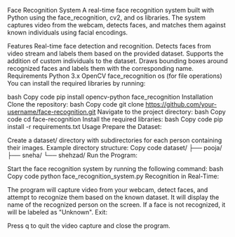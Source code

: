 Face Recognition System
A real-time face recognition system built with Python using the face_recognition, cv2, and os libraries. The system captures video from the webcam, detects faces, and matches them against known individuals using facial encodings.

Features
Real-time face detection and recognition.
Detects faces from video stream and labels them based on the provided dataset.
Supports the addition of custom individuals to the dataset.
Draws bounding boxes around recognized faces and labels them with the corresponding name.
Requirements
Python 3.x
OpenCV
face_recognition
os (for file operations)
You can install the required libraries by running:

bash
Copy code
pip install opencv-python face_recognition
Installation
Clone the repository:
bash
Copy code
git clone https://github.com/your-username/face-recognition.git
Navigate to the project directory:
bash
Copy code
cd face-recognition
Install the required libraries:
bash
Copy code
pip install -r requirements.txt
Usage
Prepare the Dataset:

Create a dataset/ directory with subdirectories for each person containing their images.
Example directory structure:
Copy code
dataset/
  ├── pooja/
  ├── sneha/
  └── shehzad/
Run the Program:

Start the face recognition system by running the following command:
bash
Copy code
python face_recognition_system.py
Recognition in Real-Time:

The program will capture video from your webcam, detect faces, and attempt to recognize them based on the known dataset.
It will display the name of the recognized person on the screen. If a face is not recognized, it will be labeled as "Unknown".
Exit:

Press q to quit the video capture and close the program.
